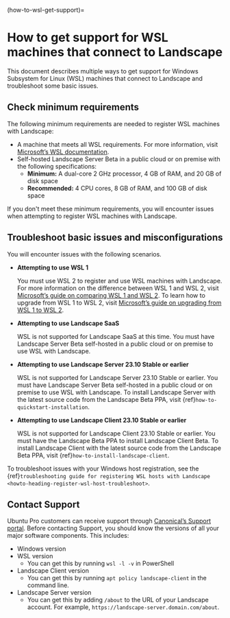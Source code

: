 (how-to-wsl-get-support)=
# How to get support for WSL machines that connect to Landscape

This document describes multiple ways to get support for Windows Subsystem for Linux (WSL) machines that connect to Landscape and troubleshoot some basic issues.

## Check minimum requirements

The following minimum requirements are needed to register WSL machines with Landscape:

- A machine that meets all WSL requirements. For more information, visit [Microsoft’s WSL documentation](https://learn.microsoft.com/en-us/windows/wsl/install).
- Self-hosted Landscape Server Beta in a public cloud or on premise with the following specifications:
    - **Minimum:** A dual-core 2 GHz processor, 4 GB of RAM, and 20 GB of disk space
    - **Recommended:** 4 CPU cores, 8 GB of RAM, and 100 GB of disk space

If you don't meet these minimum requirements, you will encounter issues when attempting to register WSL machines with Landscape.

## Troubleshoot basic issues and misconfigurations

You will encounter issues with the following scenarios.

- **Attempting to use WSL 1**
    
    You must use WSL 2 to register and use WSL machines with Landscape. For more information on the difference between WSL 1 and WSL 2, visit [Microsoft’s guide on comparing WSL 1 and WSL 2](https://learn.microsoft.com/en-us/windows/wsl/compare-versions). To learn how to upgrade from WSL 1 to WSL 2, visit [Microsoft’s guide on upgrading from WSL 1 to WSL 2](https://learn.microsoft.com/en-us/windows/wsl/install#upgrade-version-from-wsl-1-to-wsl-2).
    
- **Attempting to use Landscape SaaS**
    
    WSL is not supported for Landscape SaaS at this time. You must have Landscape Server Beta self-hosted in a public cloud or on premise to use WSL with Landscape. 
    
- **Attempting to use Landscape Server 23.10 Stable or earlier**
    
    WSL is not supported for Landscape Server 23.10 Stable or earlier. You must have Landscape Server Beta self-hosted in a public cloud or on premise to use WSL with Landscape. To install Landscape Server with the latest source code from the Landscape Beta PPA, visit {ref}`how-to-quickstart-installation`.
    
- **Attempting to use Landscape Client 23.10 Stable or earlier**
    
    WSL is not supported for Landscape Client 23.10 Stable or earlier. You must have the Landscape Beta PPA to install Landscape Client Beta. To install Landscape Client with the latest source code from the Landscape Beta PPA, visit {ref}`how-to-install-landscape-client`.

To troubleshoot issues with your Windows host registration, see the {ref}`troubleshooting guide for registering WSL hosts with Landscape <howto-heading-register-wsl-host-troubleshoot>`.
    
## Contact Support

Ubuntu Pro customers can receive support through [Canonical’s Support portal](https://support.canonical.com/). Before contacting Support, you should know the versions of all your major software components. This includes:

- Windows version
- WSL version
    - You can get this by running `wsl -l -v` in PowerShell
- Landscape Client version
    - You can get this by running `apt policy landscape-client` in the command line.
- Landscape Server version
    - You can get this by adding `/about` to the URL of your Landscape account. For example, `https://landscape-server.domain.com/about`.

